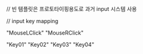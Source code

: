 // 빈 템플릿은 프로토타이핑용도로 과거 input 시스템 사용


// input key mapping

"MouseLClick"
"MouseRClick"

"Key01"
"Key02"
"Key03"
"Key04"
